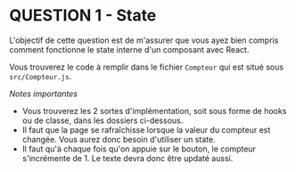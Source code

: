 # QUESTION 1 - State

L'objectif de cette question est de m'assurer que vous ayez bien compris comment fonctionne le state interne d'un composant avec React.

Vous trouverez le code à remplir dans le fichier `Compteur` qui est situé sous `src/Compteur.js`.

_Notes importantes_

- Vous trouverez les 2 sortes d'implémentation, soit sous forme de hooks ou de classe, dans les dossiers ci-dessous.
- Il faut que la page se rafraîchisse lorsque la valeur du compteur est changée. Vous aurez donc besoin d'utiliser un state.
- Il faut qu'à chaque fois qu'on appuie sur le bouton, le compteur s'incrémente de 1. Le texte devra donc être updaté aussi.
